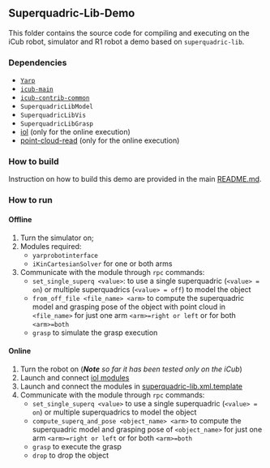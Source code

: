 ## Superquadric-Lib-Demo
This folder contains the source code for compiling and executing on the iCub robot,
simulator and R1 robot a demo based on `superquadric-lib`.

### Dependencies

- [`Yarp`](https://github.com/robotology/yarp)
- [`icub-main`](https://github.com/robotology/icub-main)
- [`icub-contrib-common`](https://github.com/robotology/icub-contrib-common)
- `SuperquadricLibModel`
- `SuperquadricLibVis`
- `SuperquadricLibGrasp`
- [iol](https://github.com/robotology/iol) (only for the online execution)
- [point-cloud-read](https://github.com/robotology/point-cloud-read) (only for the online execution)

### How to build
Instruction on how to build this demo are provided in the main [README.md](https://github.com/robotology/superquadric-lib/blob/master/README.md#how-to-build).

### How to run

#### Offline
1. Turn the simulator on;
2. Modules required:
    - `yarprobotinterface`
    - `iKinCartesianSolver` for one or both arms
3. Communicate with the module through `rpc` commands:
   - `set_single_superq <value>`:
      to use a single superquadric (`<value> = on`) or multiple superquadrics (`<value> = off`) to model the object
   - `from_off_file <file_name> <arm>`
      to compute the superquadric model and grasping pose of the object with point cloud
      in `<file_name>` for just one arm `<arm>=right or left` or for both `<arm>=both`
   - `grasp`
      to simulate the grasp execution

#### Online
1. Turn the robot on
    (_**Note** so far it has been tested only on the iCub_)
2. Launch and connect [iol modules](https://github.com/robotology/iol)
3. Launch and connect the modules in [superquadric-lib.xml.template](https://github.com/robotology/superquadric-lib/blob/master/src/SuperquadricPipeline/yarp-demo/app/scripts/superquadric-lib-yarp-demo.xml.template)
4. Communicate with the module through `rpc` commands:
     - `set_single_superq <value>`
        to use a single superquadric (`<value> = on`) or multiple superquadrics to model the object
     - `compute_superq_and_pose <object_name> <arm>` 
        to compute the superquadric model and grasping pose of
      `<object_name>` for just one arm `<arm>=right or left` or for both `<arm>=both`
     - `grasp`
        to execute the grasp
     - `drop`
        to drop the object
